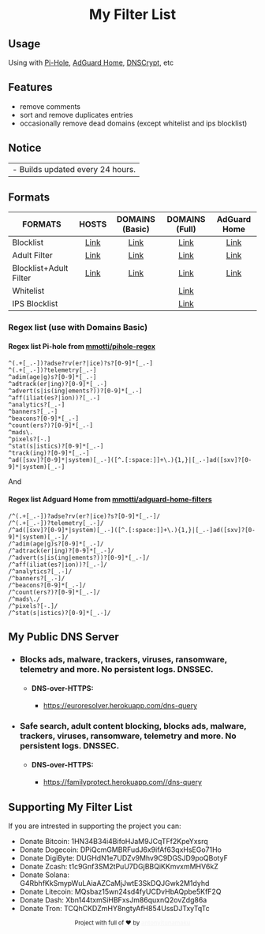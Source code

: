 <div align="Center">
  <h1>My Filter List</h1>
</div>

## Usage

Using with <a href="https://pi-hole.net" target="_blank">Pi-Hole</a>, <a href="https://adguard.com/en/adguard-home/overview.html">AdGuard Home</a>, <a href="https://dnscrypt.info">DNSCrypt</a>, etc

## Features

- remove comments
- sort and remove duplicates entries
- occasionally remove dead domains (except whitelist and ips blocklist)

## Notice

<table>
<tr>
<td>
 - Builds updated every 24 hours.
</td>
</tr>
</table>

## Formats

| FORMATS | HOSTS | DOMAINS (Basic) | DOMAINS (Full) | AdGuard Home |
|---------|:----------:|:----------:|:----------:|:----------:|
Blocklist | [Link](https://raw.githubusercontent.com/t0ny54/blocklistwithregex/main/export/blocklist_all_zero.txt) | [Link](https://raw.githubusercontent.com/t0ny54/blocklistwithregex/main/export/blocklist.txt) | [Link](https://raw.githubusercontent.com/t0ny54/agh/main/blocklist.txt) | [Link](https://raw.githubusercontent.com/anT0ny54/adguard/main/blocklist-agh.txt) |
Adult Filter | [Link](https://raw.githubusercontent.com/t0ny54/adultfilterwithregex/main/export/blocklist_all_zero.txt) | [Link](https://raw.githubusercontent.com/t0ny54/adultfilterwithregex/main/export/blocklist.txt) | [Link](https://raw.githubusercontent.com/t0ny54/agh/main/adultfilter.txt) | [Link](https://raw.githubusercontent.com/anT0ny54/adguard/main/adultfilter-agh.txt) |
Blocklist+Adult Filter | [Link](https://raw.githubusercontent.com/t0ny54/blocklistfamilywithregex/main/export/blocklist_all_zero.txt) | [Link](https://raw.githubusercontent.com/t0ny54/blocklistfamilywithregex/main/export/blocklist.txt) | [Link](https://raw.githubusercontent.com/anT0ny54/adguard/main/blocklist.txt) | [Link](https://raw.githubusercontent.com/anT0ny54/adguard/main/familyfilter-agh.txt) |
Whitelist |  |  | [Link](https://raw.githubusercontent.com/t0ny54/agh/main/whitelist.txt) |  |
IPS Blocklist |  |  | [Link](https://raw.githubusercontent.com/t0ny54/agh/main/ipblocklist.txt) |  |

### Regex list (use with Domains Basic)
#### Regex list Pi-hole from [mmotti/pihole-regex](https://github.com/mmotti/pihole-regex)
```
^(.+[_.-])?adse?rv(er?|ice)?s?[0-9]*[_.-]	
^(.+[_.-])?telemetry[_.-]	
^adim(age|g)s?[0-9]*[_.-]	
^adtrack(er|ing)?[0-9]*[_.-]	
^advert(s|is(ing|ements?))?[0-9]*[_.-]	
^aff(iliat(es?|ion))?[_.-]	
^analytics?[_.-]	
^banners?[_.-]	
^beacons?[0-9]*[_.-]	
^count(ers?)?[0-9]*[_.-]	
^mads\.	
^pixels?[-.]	
^stat(s|istics)?[0-9]*[_.-]	
^track(ing)?[0-9]*[_.-]	
^ad([sxv]?[0-9]*|system)[_.-]([^.[:space:]]+\.){1,}|[_.-]ad([sxv]?[0-9]*|system)[_.-]	
```
And
#### Regex list Adguard Home from [mmotti/adguard-home-filters](https://github.com/mmotti/adguard-home-filters)
```
/^(.+[_.-])?adse?rv(er?|ice)?s?[0-9]*[_.-]/
/^(.+[_.-])?telemetry[_.-]/
/^ad([sxv]?[0-9]*|system)[_.-]([^.[:space:]]+\.){1,}|[_.-]ad([sxv]?[0-9]*|system)[_.-]/
/^adim(age|g)s?[0-9]*[_.-]/
/^adtrack(er|ing)?[0-9]*[_.-]/
/^advert(s|is(ing|ements?))?[0-9]*[_.-]/
/^aff(iliat(es?|ion))?[_.-]/
/^analytics?[_.-]/
/^banners?[_.-]/
/^beacons?[0-9]*[_.-]/
/^count(ers?)?[0-9]*[_.-]/
/^mads\./
/^pixels?[-.]/
/^stat(s|istics)?[0-9]*[_.-]/	
```

## My Public DNS Server
* ### Blocks ads, malware, trackers, viruses, ransomware, telemetry and more. No persistent logs. DNSSEC.
  * #### DNS-over-HTTPS: 
     *  https://euroresolver.herokuapp.com/dns-query
     
* ### Safe search, adult content blocking, blocks ads, malware, trackers, viruses, ransomware, telemetry and more. No persistent logs. DNSSEC.
  * #### DNS-over-HTTPS: 
     *  https://familyprotect.herokuapp.com//dns-query


## Supporting My Filter List

If you are intrested in supporting the project you can:
 - Donate Bitcoin: 1HN34B34i4BifoHJaM9JCqTFf2KpeYxsrq
 - Donate Dogecoin: DPiQcmGMBRFudJ6x9ifAf63qxHsEGo71Ho
 - Donate DigiByte: DUGHdN1e7UDZv9Mhv9C9DGSJD9poQBotyF
 - Donate Zcash: t1c9Gnf3SM2tPuU7DGjBBQiKKmvxmMHV6kZ
 - Donate Solana: G4RbhfKkSmypWuLAiaAZCaMjJwtE3SkDQJGwk2M1dyhd
 - Donate Litecoin: MQsbaz15wn24sd4fyUCDvHbAQpbe5KfF2Q
 - Donate Dash: Xbn144txmSiHBFxsJm86quxnQ2ovZdg86a
 - Donate Tron: TCQhCKDZmHY8ngtyAfH854UssDJTxyTqTc


<div align="center">
  <sub>Project with full of ❤ by <a href=https://bearhero.tk target=_blank style=color:#f6f6f6><b>antonyitunamaku</b>
</div>
